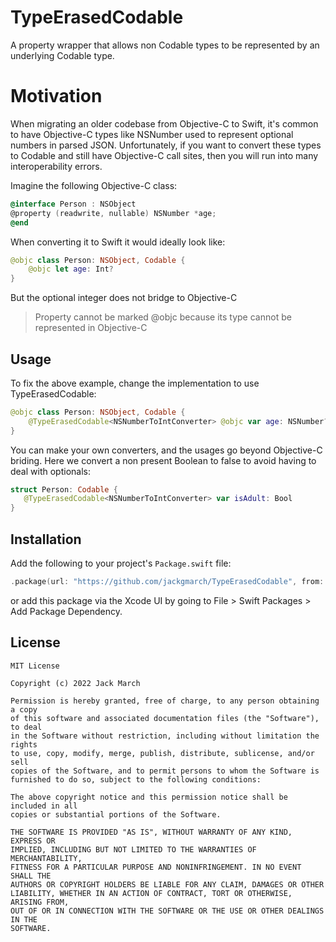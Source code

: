 # TypeErasedCodable

A property wrapper that allows non Codable types to be represented by an underlying Codable type.

# Motivation

When migrating an older codebase from Objective-C to Swift, it's common to have Objective-C types like NSNumber used to represent optional numbers in parsed JSON. Unfortunately, if you want to convert these types to Codable and still have Objective-C call sites, then you will run into many interoperability errors.

Imagine the following Objective-C class:

```objective-c
@interface Person : NSObject
@property (readwrite, nullable) NSNumber *age;
@end
```

When converting it to Swift it would ideally look like:

```swift
@objc class Person: NSObject, Codable {
    @objc let age: Int?
}
```

But the optional integer does not bridge to Objective-C

> Property cannot be marked @objc because its type cannot be represented in Objective-C

## Usage

To fix the above example, change the implementation to use TypeErasedCodable:

```swift
@objc class Person: NSObject, Codable {
    @TypeErasedCodable<NSNumberToIntConverter> @objc var age: NSNumber?
}
```

You can make your own converters, and the usages go beyond Objective-C briding. Here we convert a non present Boolean to false to avoid having to deal with optionals:

 ```swift
struct Person: Codable {
    @TypeErasedCodable<NSNumberToIntConverter> var isAdult: Bool
}
```

## Installation

Add the following to your project's `Package.swift` file:

```swift
.package(url: "https://github.com/jackgmarch/TypeErasedCodable", from: "0.0.1")
```

or add this package via the Xcode UI by going to File > Swift Packages > Add Package Dependency.

## License

```
MIT License

Copyright (c) 2022 Jack March

Permission is hereby granted, free of charge, to any person obtaining a copy
of this software and associated documentation files (the "Software"), to deal
in the Software without restriction, including without limitation the rights
to use, copy, modify, merge, publish, distribute, sublicense, and/or sell
copies of the Software, and to permit persons to whom the Software is
furnished to do so, subject to the following conditions:

The above copyright notice and this permission notice shall be included in all
copies or substantial portions of the Software.

THE SOFTWARE IS PROVIDED "AS IS", WITHOUT WARRANTY OF ANY KIND, EXPRESS OR
IMPLIED, INCLUDING BUT NOT LIMITED TO THE WARRANTIES OF MERCHANTABILITY,
FITNESS FOR A PARTICULAR PURPOSE AND NONINFRINGEMENT. IN NO EVENT SHALL THE
AUTHORS OR COPYRIGHT HOLDERS BE LIABLE FOR ANY CLAIM, DAMAGES OR OTHER
LIABILITY, WHETHER IN AN ACTION OF CONTRACT, TORT OR OTHERWISE, ARISING FROM,
OUT OF OR IN CONNECTION WITH THE SOFTWARE OR THE USE OR OTHER DEALINGS IN THE
SOFTWARE.
```
